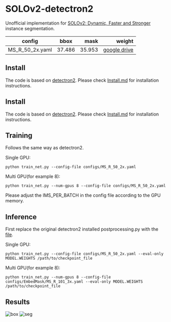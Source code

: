 # SOLOv2-detectron2
Unofficial implementation for [SOLOv2: Dynamic, Faster and Stronger](https://arxiv.org/abs/2003.10152) instance segmentation.

|config|bbox|mask|weight|
|-|:-:|-:|-:|
|MS_R_50_2x.yaml|37.486|35.953|[google drive](https://drive.google.com/file/d/1BFTtOOcheJBbxp7Bkk-hgs2SNh2upIIr/view?usp=sharing)|

## Install
The code is based on [detectron2](https://github.com/facebookresearch/detectron2). Please check [Install.md](https://github.com/facebookresearch/detectron2/blob/master/INSTALL.md) for installation instructions.

## Install
The code is based on [detectron2](https://github.com/facebookresearch/detectron2). Please check [Install.md](https://github.com/facebookresearch/detectron2/blob/master/INSTALL.md) for installation instructions.


## Training 
Follows the same way as detectron2.

Single GPU:
```
python train_net.py --config-file configs/MS_R_50_2x.yaml
```
Multi GPU(for example 8):
```
python train_net.py --num-gpus 8 --config-file configs/MS_R_50_2x.yaml
```
Please adjust the IMS_PER_BATCH in the config file according to the GPU memory.


## Inference
First replace the original detectron2 installed postprocessing.py with the [file](https://github.com/gakkiri/SOLOv2-detectron2/blob/master/postprocessing.py).

Single GPU:
```
python train_net.py --config-file configs/MS_R_50_2x.yaml --eval-only MODEL.WEIGHTS /path/to/checkpoint_file
```
Multi GPU(for example 8):
```
python train_net.py --num-gpus 8 --config-file configs/EmbedMask/MS_R_101_3x.yaml --eval-only MODEL.WEIGHTS /path/to/checkpoint_file
```

## Results 
![box](https://raw.githubusercontent.com/gakkiri/SOLOv2-detectron2/master/img/box50.png?x-oss-Process=image/watermark,type_ZmFuZ3poZW5naGVpdGk,shadow_10,text_aHR0cHM6Ly9ibG9nLmNzZG4ubmV0L3FxXzQzNDk3ODQ1,size_16,color_FFFFFF,t_70)
![seg](https://raw.githubusercontent.com/gakkiri/SOLOv2-detectron2/master/img/mask50.png?x-oss-Process=image/watermark,type_ZmFuZ3poZW5naGVpdGk,shadow_10,text_aHR0cHM6Ly9ibG9nLmNzZG4ubmV0L3FxXzQzNDk3ODQ1,size_16,color_FFFFFF,t_70)  
